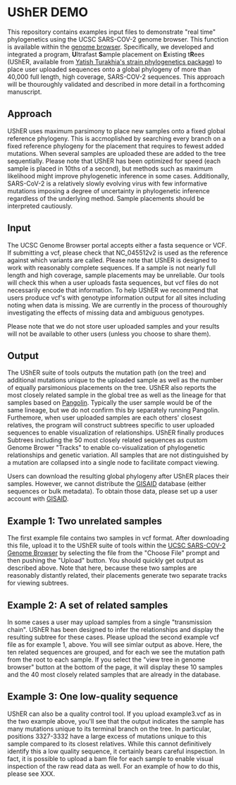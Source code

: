# **UShER DEMO**
This repository contains examples input files to demonstrate "real time" phylogenetics using the UCSC SARS-COV-2 genome browser. This function is available within the [genome browser](https://hgwdev-demo-angie.gi.ucsc.edu/cgi-bin/hgPhyloPlace). Specifically, we developed and integrated a program, **U**ltrafast **S**ample placement on **E**xisting t**R**ees (UShER, available from [Yatish Turakhia's strain phylogenetics package](https://github.com/yatisht/strain_phylogenetics)) to place user uploaded sequences onto a global phylogeny of more than 40,000 full length, high coverage, SARS-COV-2 sequences. This approach will be thouroughly validated and described in more detail in a forthcoming manuscript. 

## **Approach**
UShER uses maximum parsimony to place new samples onto a fixed global reference phylogeny. This is accmoplished by searching every branch on a fixed reference phylogeny for the placement that requires to fewest added mutations. When several samples are uploaded these are added to the tree sequentially. Please note that UShER has been optimized for speed (each sample is placed in 10ths of a second), but methods such as maximum likelihood might improve phylogenetic inference in some cases. Additionally, SARS-CoV-2 is a relatively slowly evolving virus with few informative mutations imposing a degree of uncertainty in phylogenetic inference regardless of the underlying method. Sample placements should be interpreted cautiously. 

## **Input**
The UCSC Genome Browser portal accepts either a fasta sequence or VCF. If submitting a vcf, please check that NC_045512v2 is used as the reference against which variants are called. Please note that UShER is designed to work with reasonably complete sequences. If a sample is not nearly full length and high coverage, sample placements may be unreliable. Our tools will check this when a user uploads fasta sequences, but vcf files do not necessarily encode that information. To help UShER we recommend that users produce vcf's with genotype information output for all sites including noting when data is missing. We are currently in the process of thouroughly investigating the effects of missing data and ambiguous genotypes. 

Please note that we do not store user uploaded samples and your results will not be available to other users (unless you choose to share them). 

## **Output**
The UShER suite of tools outputs the mutation path (on the tree) and additional mutations unique to the uploaded sample as well as the number of equally parsimonious placements on the tree. UShER also reports the most closely related sample in the global tree as well as the lineage for that samples based on [Pangolin](https://github.com/cov-lineages/pangolin). Typically the user sample would be of the same lineage, but we do not confirm this by separately running Pangolin. Furthemore, when user uploaded samples are each others' closest relatives, the program will construct subtrees specific to user uploaded sequences to enable visualization of relationships. UShER finally produces Subtrees including the 50 most closely related sequences as custom Genome Brower "Tracks" to enable co-visualization of phylogenetic relationships and genetic variation. All samples that are not distinguished by a mutation are collapsed into a single node to facilitate compact viewing. 

Users can download the resulting global phylogeny after UShER places their samples. However, we cannot distribute the [GISAID](https://www.gisaid.org/) database (either sequences or bulk metadata). To obtain those data, please set up a user account with [GISAID](https://www.gisaid.org/). 

## **Example 1: Two unrelated samples**
The first example file contains two samples in vcf format. After downloading this file, upload it to the UShER suite of tools within the [UCSC SARS-COV-2 Genome Browser](https://hgwdev-demo-angie.gi.ucsc.edu/cgi-bin/hgPhyloPlace) by selecting the file from the "Choose File" prompt and then pushing the "Upload" button. You should quickly get output as described above. Note that here, because these two samples are reasonably distantly related, their placements generate two separate tracks for viewing subtrees. 

## **Example 2: A set of related samples**
In some cases a user may upload samples from a single "transmission chain". UShER has been designed to infer the relationships and display the resulting subtree for these cases. Please upload the second example vcf file as for example 1, above. You will see simlar output as above. Here, the ten related sequences are grouped, and for each we see the mutation path from the root to each sample. If you select the "view tree in genome browser" button at the bottom of the page, it will display these 10 samples and the 40 most closely related samples that are already in the database. 

## **Example 3: One low-quality sequence** 
UShER can also be a quality control tool. If you upload example3.vcf as in the two example above, you'll see that the output indicates the sample has many mutations unique to its terminal branch on the tree. In particular, positions 3327-3332 have a large excess of mutations unique to this sample compared to its closest relatives. While this cannot definitively identify this a low quality sequence, it certainly bears careful inspection. In fact, it is possible to upload a bam file for each sample to enable visual inspection of the raw read data as well. For an example of how to do this, please see XXX. 

